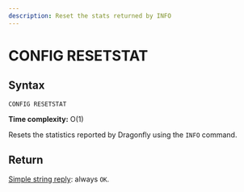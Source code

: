 ```yaml
---
description: Reset the stats returned by INFO
---
```


# CONFIG RESETSTAT

## Syntax

    CONFIG RESETSTAT 

**Time complexity:** O(1)

Resets the statistics reported by Dragonfly using the `INFO` command.

## Return

[Simple string reply](https://redis.io/docs/reference/protocol-spec#resp-simple-strings): always `OK`.
